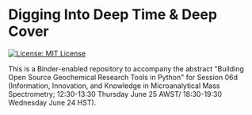 # Digging Into Deep Time & Deep Cover

<a href="https://github.com/morganjwilliams/gs2020_python4geochem/blob/master/LICENSE" >
<img src="https://img.shields.io/badge/License-MIT-blue.svg" alt="License: MIT License">
</a>

This is a Binder-enabled repository to accompany the abstract
"Building Open Source Geochemical Research Tools in Python" for Session 06d
(Information, Innovation, and Knowledge in Microanalytical Mass Spectrometry;
12:30-13:30 Thursday June 25 AWST/ 18:30-19:30 Wednesday June 24 HST).

